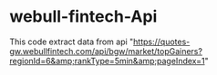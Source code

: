 # webull-fintech-Api
This code extract data from  api "https://quotes-gw.webullfintech.com/api/bgw/market/topGainers?regionId=6&amp;rankType=5min&amp;pageIndex=1"

